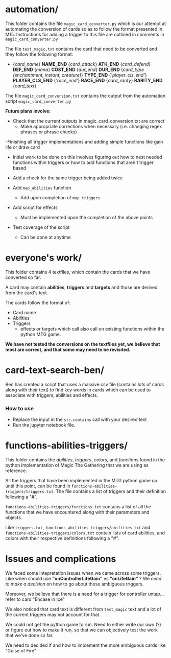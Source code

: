# automation/
This folder contains the file `magic_card_converter.py` which is our attempt at automating the conversion of cards so as to follow the format presented in M15.
Instructions for adding a trigger to this file are outlined in comments in `magic_card_converter.py`

The file `test_magic.txt` contains the card that need to be converted and they follow the following format:

- {_card_name_} **NAME_END** {_card_attack_} **ATK_END** {_card_defend_} **DEF_END** {_mana_} **COST_END** {_dur_end_} **DUR_END** {_card_type (enchantment, instant, creature)_} **TYPE_END** {_'player_cls_end'_} **PLAYER_CLS_END** {_'race_end'_} **RACE_END** {_card_rarity_} **RARITY_END** {_card_text_}

The file `magic_card_conversion.txt` contains the output from the automation script `magic_card_converter.py`

**Future plans involve:** 

- Check that the current outputs in magic_card_conversion.txt are correct
  - Make appropriate corrections when necessary (i.e. changing regex phrases or phrase checks)
    
-Finishing all trigger implementations and adding simple functions like gain life or draw card
  - Initial work to be done on this involves figuring out how to nest needed functions within triggers or how to add functions that aren't trigger based

- Add a check for the same trigger being added twice
- Add `map_abilities` function
  - Add upon completion of `map_triggers`
- Add script for effects
  - Must be implemented upon the completion of the above points
- Test coverage of the script
  - Can be done at anytime

# everyone's work/
This folder contains 4 textfiles, which contain the cards that we have converted so far.

A card may contain **abilities**, **triggers** and **targets** and those are derived from the card's text.

The cards follow the format of:
- Card name
- Abilities
- Triggers
  - effects or targets which call also call on existing functions within the python MTG game.

**We have not tested the conversions on the textfiles yet, we believe that most are correct, and that some may need to be revisited.**

# card-text-search-ben/
Ben has created a script that uses a massive csv file (contains lots of cards along with their text) to find key words in cards which can be used to associate with triggers, abilities and effects.

### How to use
- Replace the input in the `str.contains` call with your desired text
- Run the jupyter notebook file.

# functions-abilities-triggers/
This folder contains the *abilities*, *triggers*, *colors*, and *functions* found in the python implementation of Magic The Gathering that we are using as reference.

All the triggers that have been implemented in the MTG python game up until this point, can be found in `functions-abilities-triggers/triggers.txt`. The file contains a list of triggers and their definition following a "#".

`functions-abilities-triggers/functions.txt` contains a list of all the functions that we have encountered along with their parameters and objects.

Like `triggers.txt`, `functions-abilities-triggers/abilities.txt` and `functions-abilities-triggers/colors.txt` contain lists of card abilities, and colors with their respective definitions following a "#".

# Issues and complications

We faced some intepretation issues when we came across some triggers. Like when should use **"onControllerLifeGain"** vs **"onLifeGain"** ? We *need to make a decision* on how to go about these ambiguous triggers.

Moreover, we believe that there is a need for a trigger for controller untap... refer to card "Encase in Ice"

We also noticed that card text is different from  `test_magic` text and a lot of the current triggers may not account for that.

We could not get the python game to run. Need to either write our own (?) or figure out how to make it run, so that we can objectively test the work that we've done so far.

We need to decided if and how to implement the more ambiguous cards like "Guise of Fire"

